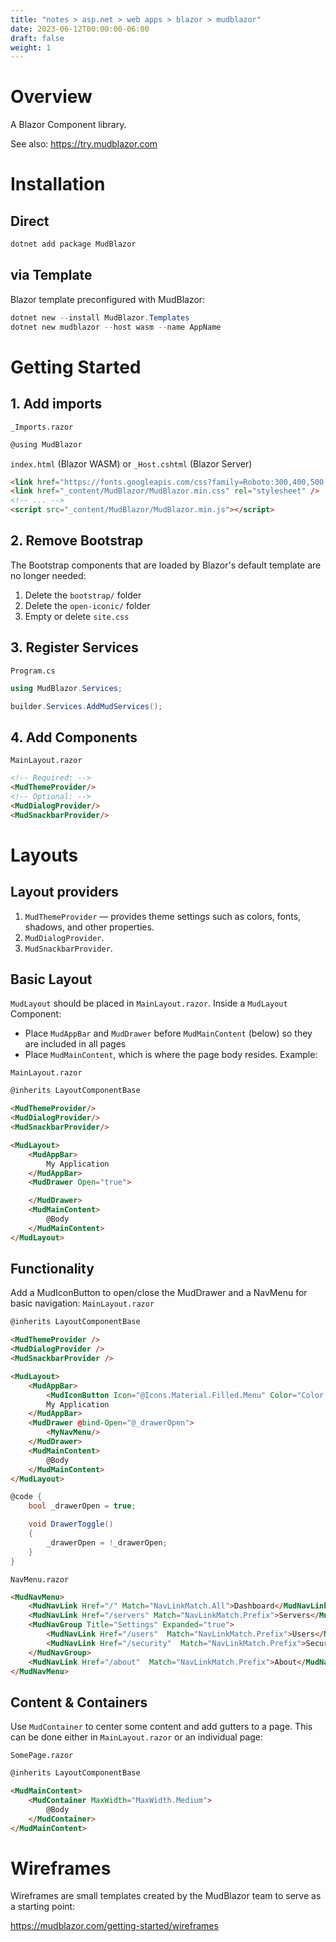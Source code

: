 ```yaml
---
title: "notes > asp.net > web apps > blazor > mudblazor"
date: 2023-06-12T00:00:00-06:00
draft: false
weight: 1
---
```


# Overview
A Blazor Component library.

See also:  https://try.mudblazor.com

# Installation
## Direct
```powershell
dotnet add package MudBlazor
```

## via Template
Blazor template preconfigured with MudBlazor:

```powershell
dotnet new --install MudBlazor.Templates
dotnet new mudblazor --host wasm --name AppName
```

# Getting Started
## 1. Add imports
`_Imports.razor`
```html
@using MudBlazor
```

`index.html` (Blazor WASM) or `_Host.cshtml` (Blazor Server)
```html
<link href="https://fonts.googleapis.com/css?family=Roboto:300,400,500,700&display=swap" rel="stylesheet" />
<link href="_content/MudBlazor/MudBlazor.min.css" rel="stylesheet" />
<!-- ... -->
<script src="_content/MudBlazor/MudBlazor.min.js"></script>
```

## 2. Remove Bootstrap
The Bootstrap components that are loaded by Blazor's default template are no longer needed:
1. Delete the `bootstrap/` folder
2. Delete the `open-iconic/` folder
3. Empty or delete `site.css`

## 3. Register Services
`Program.cs`
```cs
using MudBlazor.Services;

builder.Services.AddMudServices();
```

## 4. Add Components
`MainLayout.razor`
```html
<!-- Required: -->
<MudThemeProvider/>
<!-- Optional: -->
<MudDialogProvider/>
<MudSnackbarProvider/>
```

# Layouts
## Layout providers
1. `MudThemeProvider` — provides theme settings such as colors, fonts, shadows, and other properties.  
2. `MudDialogProvider`.
3. `MudSnackbarProvider`.

## Basic Layout
`MudLayout` should be placed in `MainLayout.razor`.  Inside a `MudLayout` Component:
- Place `MudAppBar` and `MudDrawer` before `MudMainContent` (below) so they are included in all pages
- Place `MudMainContent`, which is where the page body resides.  Example:

`MainLayout.razor`
```html
@inherits LayoutComponentBase

<MudThemeProvider/>
<MudDialogProvider/>
<MudSnackbarProvider/>

<MudLayout>
    <MudAppBar>
        My Application
    </MudAppBar>
    <MudDrawer Open="true">

    </MudDrawer>
    <MudMainContent>
        @Body
    </MudMainContent>
</MudLayout>
```

## Functionality
Add a MudIconButton to open/close the MudDrawer and a NavMenu for basic navigation:
`MainLayout.razor`
```html
@inherits LayoutComponentBase

<MudThemeProvider />
<MudDialogProvider />
<MudSnackbarProvider />

<MudLayout>
    <MudAppBar>
        <MudIconButton Icon="@Icons.Material.Filled.Menu" Color="Color.Inherit" Edge="Edge.Start" OnClick="@((e) => DrawerToggle())" />
        My Application
    </MudAppBar>
    <MudDrawer @bind-Open="@_drawerOpen">
        <MyNavMenu/>
    </MudDrawer>
    <MudMainContent>
        @Body
    </MudMainContent>
</MudLayout>
```
```cs
@code {
    bool _drawerOpen = true;

    void DrawerToggle()
    {
        _drawerOpen = !_drawerOpen;
    }
}
```

`NavMenu.razor`
```html
<MudNavMenu>
    <MudNavLink Href="/" Match="NavLinkMatch.All">Dashboard</MudNavLink>
    <MudNavLink Href="/servers" Match="NavLinkMatch.Prefix">Servers</MudNavLink>
    <MudNavGroup Title="Settings" Expanded="true">
        <MudNavLink Href="/users"  Match="NavLinkMatch.Prefix">Users</MudNavLink>
        <MudNavLink Href="/security"  Match="NavLinkMatch.Prefix">Security</MudNavLink>
    </MudNavGroup>
    <MudNavLink Href="/about"  Match="NavLinkMatch.Prefix">About</MudNavLink>
</MudNavMenu>
```

## Content & Containers
Use `MudContainer` to center some content and add gutters to a page.  This can be done either in `MainLayout.razor` or an individual page:

`SomePage.razor`
```html
@inherits LayoutComponentBase

<MudMainContent>
    <MudContainer MaxWidth="MaxWidth.Medium">
        @Body
    </MudContainer>
</MudMainContent>
```

# Wireframes
Wireframes are small templates created by the MudBlazor team to serve as a starting point:

https://mudblazor.com/getting-started/wireframes

